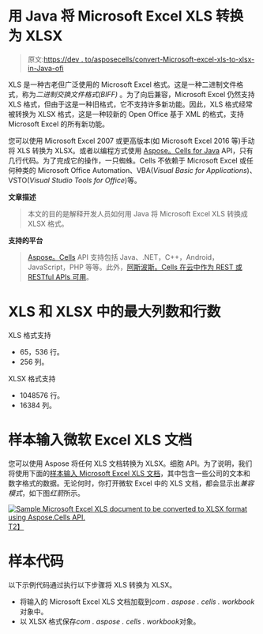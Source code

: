 # 用 Java 将 Microsoft Excel XLS 转换为 XLSX

> 原文:[https://dev . to/asposecells/convert-Microsoft-excel-xls-to-xlsx-in-Java-ofi](https://dev.to/asposecells/convert-microsoft-excel-xls-to-xlsx-in-java-ofi)

XLS 是一种古老但广泛使用的 Microsoft Excel 格式。这是一种二进制文件格式，称为*二进制交换文件格式(BIFF)* 。为了向后兼容，Microsoft Excel 仍然支持 XLS 格式，但由于这是一种旧格式，它不支持许多新功能。因此，XLS 格式经常被转换为 XLSX 格式，这是一种较新的 Open Office 基于 XML 的格式，支持 Microsoft Excel 的所有新功能。

您可以使用 Microsoft Excel 2007 或更高版本(如 Microsoft Excel 2016 等)手动将 XLS 转换为 XLSX。或者以编程方式使用 [Aspose。Cells for Java](https://products.aspose.com/cells/java) API，只有几行代码。为了完成它的操作，一只蜘蛛。Cells 不依赖于 Microsoft Excel 或任何种类的 Microsoft Office Automation、VBA(*Visual Basic for Applications*)、VSTO(*Visual Studio Tools for Office*)等。

**文章描述**

> 本文的目的是解释开发人员如何用 Java 将 Microsoft Excel XLS 转换成 XLSX 格式。

**支持的平台**

> [Aspose。Cells](https://products.aspose.com/cells/) API 支持包括 Java、.NET，C++，Android，JavaScript，PHP 等等。此外，[阿斯波斯。Cells 在云中作为 REST 或 RESTful APIs 可用](https://products.aspose.cloud/cells)。

# XLS 和 XLSX 中的最大列数和行数

XLS 格式支持

*   65，536 行。
*   256 列。

XLSX 格式支持

*   1048576 行。
*   16384 列。

# 样本输入微软 Excel XLS 文档

您可以使用 Aspose 将任何 XLS 文档转换为 XLSX。细胞 API。为了说明，我们将使用下面的[样本输入 Microsoft Excel XLS 文档](https://github.com/AsposeCells/AsposeCells-Screenshots-and-Sample-Files/blob/master/Convert-Microsoft-Excel-XLS-to-XLSX/SampleConvertMicrosoftExcelXLSToXLSX.xls)，其中包含一些公司的文本和数字格式的数据。无论何时，你打开微软 Excel 中的 XLS 文档，都会显示出*兼容模式*，如下图*红箭*所示。

[![Sample Microsoft Excel XLS document to be converted to XLSX format using Aspose.Cells API.](../Images/fadcbcd7bb3b8717547f805002e6ea6f.png "Sample Microsoft Excel XLS document to be converted to XLSX format using Aspose.Cells API.")T2】](https://res.cloudinary.com/practicaldev/image/fetch/s--Icr5Rl4P--/c_limit%2Cf_auto%2Cfl_progressive%2Cq_auto%2Cw_880/https://raw.githubusercontent.com/AsposeCells/AsposeCells-Screenshots-and-Sample-Files/master/Convert-Microsoft-Excel-XLS-to-XLSX/Input-Convert-XLS-to-XLSX-using-Aspose.Cells-API.png)

# 样本代码

以下示例代码通过执行以下步骤将 XLS 转换为 XLSX。

*   将输入的 Microsoft Excel XLS 文档加载到*com . aspose . cells . workbook*对象中。
*   以 XLSX 格式保存*com . aspose . cells . workbook*对象。